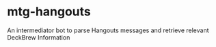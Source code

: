 # mtg-hangouts
An intermediator bot to parse Hangouts messages and retrieve relevant DeckBrew Information
